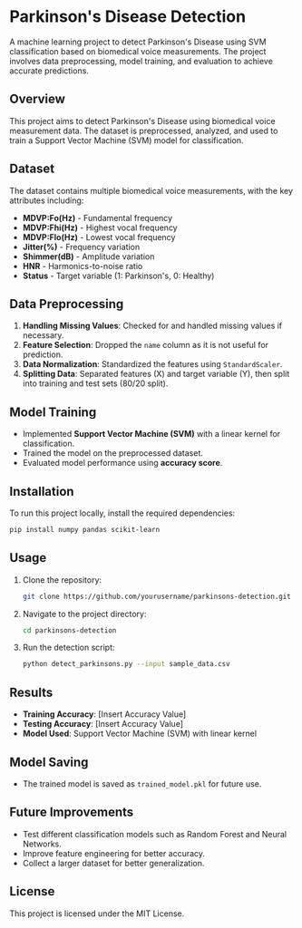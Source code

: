 # Parkinson's Disease Detection

A machine learning project to detect Parkinson's Disease using SVM classification based on biomedical voice measurements. The project involves data preprocessing, model training, and evaluation to achieve accurate predictions.

## Overview

This project aims to detect Parkinson's Disease using biomedical voice measurement data. The dataset is preprocessed, analyzed, and used to train a Support Vector Machine (SVM) model for classification.

## Dataset

The dataset contains multiple biomedical voice measurements, with the key attributes including:
- **MDVP:Fo(Hz)** - Fundamental frequency
- **MDVP:Fhi(Hz)** - Highest vocal frequency
- **MDVP:Flo(Hz)** - Lowest vocal frequency
- **Jitter(%)** - Frequency variation
- **Shimmer(dB)** - Amplitude variation
- **HNR** - Harmonics-to-noise ratio
- **Status** - Target variable (1: Parkinson's, 0: Healthy)

## Data Preprocessing

1. **Handling Missing Values**: Checked for and handled missing values if necessary.
2. **Feature Selection**: Dropped the `name` column as it is not useful for prediction.
3. **Data Normalization**: Standardized the features using `StandardScaler`.
4. **Splitting Data**: Separated features (X) and target variable (Y), then split into training and test sets (80/20 split).

## Model Training

- Implemented **Support Vector Machine (SVM)** with a linear kernel for classification.
- Trained the model on the preprocessed dataset.
- Evaluated model performance using **accuracy score**.

## Installation

To run this project locally, install the required dependencies:

```bash
pip install numpy pandas scikit-learn
```

## Usage

1. Clone the repository:
   ```bash
   git clone https://github.com/yourusername/parkinsons-detection.git
   ```
2. Navigate to the project directory:
   ```bash
   cd parkinsons-detection
   ```
3. Run the detection script:
   ```bash
   python detect_parkinsons.py --input sample_data.csv
   ```

## Results

- **Training Accuracy**:  [Insert Accuracy Value]
- **Testing Accuracy**:  [Insert Accuracy Value]
- **Model Used**: Support Vector Machine (SVM) with linear kernel

## Model Saving

- The trained model is saved as `trained_model.pkl` for future use.

## Future Improvements

- Test different classification models such as Random Forest and Neural Networks.
- Improve feature engineering for better accuracy.
- Collect a larger dataset for better generalization.

## License

This project is licensed under the MIT License.
